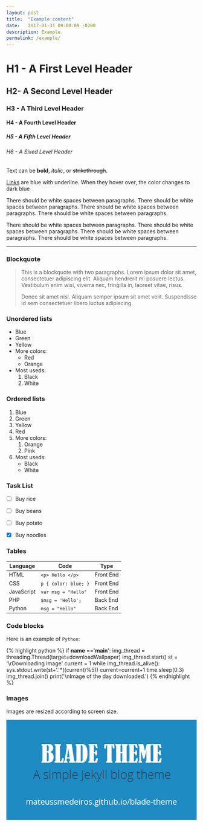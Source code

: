 ```yaml
---
layout: post
title:  "Example content"
date:   2017-01-31 09:00:09 -0200
description: Example.
permalink: /example/
---
```


# H1 - A First Level Header

## H2- A Second Level Header 

### H3 - A Third Level Header 

#### H4 - A Fourth Level Header

##### H5 - A Fifth Level Header 

###### H6 - A Sixed Level Header 

Text can be **bold**, *italic*, or  <s>strikethrough</s>.

[Links](#) are blue with underline. When they hover over, the color changes to dark blue 

There should be white spaces between paragraphs. There should be white spaces between paragraphs.
There should be white spaces between paragraphs. There should be white spaces between paragraphs. 

There should be white spaces between paragraphs. There should be white spaces between paragraphs. 
There should be white spaces between paragraphs. There should be white spaces between paragraphs.  

- - -

### Blockquote

> This is a blockquote with two paragraphs. Lorem ipsum dolor sit amet,
> consectetuer adipiscing elit. Aliquam hendrerit mi posuere lectus.
> Vestibulum enim wisi, viverra nec, fringilla in, laoreet vitae, risus.
> 
> Donec sit amet nisl. Aliquam semper ipsum sit amet velit. Suspendisse
> id sem consectetuer libero luctus adipiscing.

### Unordered lists

- Blue
- Green
- Yellow
- More colors:
    - Red
    - Orange
- Most useds:
    1. Black
    2. White

### Ordered lists

1. Blue
2. Green
3. Yellow
4. Red
5. More colors:
    1. Orange 
    2. Pink
6. Most useds:
    - Black
    - White

### Task List

- [ ] Buy rice
- [ ] Buy beans
- [ ] Buy potato
- [x] Buy noodles


### Tables

Language   | Code                 | Type
---------- | -------------------- | ---------
HTML       | `<p> Hello </p>`     | Front End
CSS        | `p { color: blue; }` | Front End
JavaScript | `var msg = "Hello"`  | Front End
PHP        | `$msg = 'Hello';`    | Back End
Python     | `msg = "Hello"`    | Back End


### Code blocks

Here is an example of `Python`:

{% highlight python %}
if __name__ =='__main__':
    img_thread = threading.Thread(target=downloadWallpaper)
    img_thread.start()
    st = '\rDownloading Image'
    current = 1
    while img_thread.is_alive():
        sys.stdout.write(st+'.'*((current)%5))
        current=current+1
        time.sleep(0.3)
    img_thread.join()
    print('\nImage of the day downloaded.')
{% endhighlight %}

### Images

Images are resized according to screen size.

![Image](\assets\img\image-blog.png)